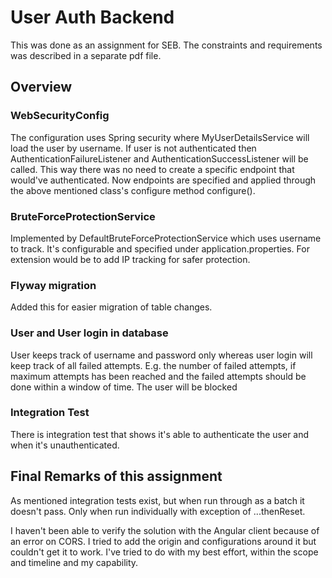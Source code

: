 # User Auth Backend

This was done as an assignment for SEB. The constraints and requirements was described in a separate pdf file.

## Overview

### WebSecurityConfig

The configuration uses Spring security where MyUserDetailsService will load the user by username.
If user is not authenticated then AuthenticationFailureListener and AuthenticationSuccessListener
will be called. This way there was no need to create a specific endpoint that
would've authenticated. Now endpoints are specified and applied through the above mentioned class's configure
method configure().

### BruteForceProtectionService

Implemented by DefaultBruteForceProtectionService which uses username to track. It's configurable
and specified under application.properties.
For extension would be to add IP tracking for safer protection.

### Flyway migration

Added this for easier migration of table changes.

### User and User login in database

User keeps track of username and password only whereas user login will keep track of
all failed attempts. E.g. the number of failed attempts, if maximum attempts has been reached and
the failed attempts should be done within a window of time. The user will be blocked

### Integration Test

There is integration test that shows it's able to authenticate the user and
when it's unauthenticated.

## Final Remarks of this assignment

As mentioned integration tests exist, but when run through as a batch it doesn't pass.
Only when run individually with exception of ...thenReset.

I haven't been able to verify the solution with the Angular client because of an error on
CORS. I tried to add the origin and configurations around it but couldn't get it to work.
I've tried to do with my best effort, within the scope and timeline and my capability.  
